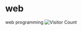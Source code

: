 # web
web programming 
![Visitor Count](https://profile-counter.glitch.me/ImSreyasCollege/count.svg)
